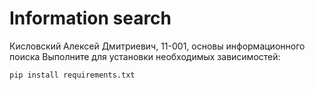 # Information search
 Кисловский Алексей Дмитриевич, 11-001, основы информационного поиска
 Выполните для установки необходимых зависимостей:
 ```
 pip install requirements.txt
 ```
